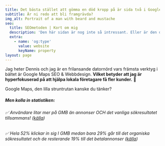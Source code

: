 ```yaml
---
title: Det bästa stället att gömma en död kropp på är sida två i Google.
subtitle: Är ni redo att bli framgrävda?
img_alt: Portrait of a man with beard and mustache
seo:
  title: SEOmetoden | Kort om mig
  description: 'Den här sidan är nog inte så intressant. Eller är den det? '
  extra:
    - name: 'og:type'
      value: website
      keyName: property
layout: page
---
```

Jag heter Dennis och jag är en frilansande datornörd vars främsta verktyg i bältet är Google Maps SEO & Webbdesign. **Vilket betyder att
jag är hyperfokuserad på att hjälpa lokala företagare få fler kunder.** :rocket:

Google Maps, den lilla struntrutan kanske du tänker?

##### Men kolla in statistiken:

###### :white_check_mark: Användare litar mer på GMB än annonser OCH det vanliga sökresultatet tillsammans! ([källa](www.google.com))

###### :white_check_mark: Hela 52% klickar in sig I GMB medan bara 29% går till det organiska sökresultatet och de resterande 19% till det betalannonser ([källa](www.google.com))
